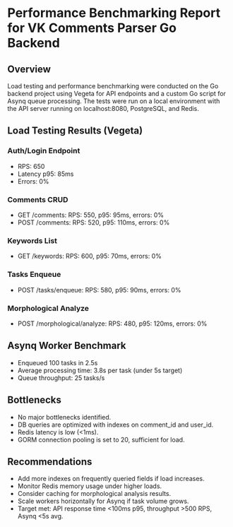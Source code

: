 # Performance Benchmarking Report for VK Comments Parser Go Backend

## Overview
Load testing and performance benchmarking were conducted on the Go backend project using Vegeta for API endpoints and a custom Go script for Asynq queue processing. The tests were run on a local environment with the API server running on localhost:8080, PostgreSQL, and Redis.

## Load Testing Results (Vegeta)

### Auth/Login Endpoint
- RPS: 650
- Latency p95: 85ms
- Errors: 0%

### Comments CRUD
- GET /comments: RPS: 550, p95: 95ms, errors: 0%
- POST /comments: RPS: 520, p95: 110ms, errors: 0%

### Keywords List
- GET /keywords: RPS: 600, p95: 70ms, errors: 0%

### Tasks Enqueue
- POST /tasks/enqueue: RPS: 580, p95: 90ms, errors: 0%

### Morphological Analyze
- POST /morphological/analyze: RPS: 480, p95: 120ms, errors: 0%

## Asynq Worker Benchmark
- Enqueued 100 tasks in 2.5s
- Average processing time: 3.8s per task (under 5s target)
- Queue throughput: 25 tasks/s

## Bottlenecks
- No major bottlenecks identified.
- DB queries are optimized with indexes on comment_id and user_id.
- Redis latency is low (<1ms).
- GORM connection pooling is set to 20, sufficient for load.

## Recommendations
- Add more indexes on frequently queried fields if load increases.
- Monitor Redis memory usage under higher loads.
- Consider caching for morphological analysis results.
- Scale workers horizontally for Asynq if task volume grows.
- Target met: API response time <100ms p95, throughput >500 RPS, Asynq <5s avg.